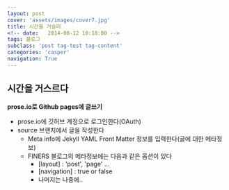 ```yaml
---
layout: post
cover: 'assets/images/cover7.jpg'
title: 시간을 거슬러
<!-- date:   2014-08-12 10:18:00 -->
tags: 블로그
subclass: 'post tag-test tag-content'
categories: 'casper'
navigation: True
---
```


시간을 거스르다
---

**prose.io로 Github pages에 글쓰기**

* prose.io에 깃허브 계정으로 로그인한다(OAuth)
* source 브랜치에서 글을 작성한다
	* Meta info에 Jekyll YAML Front Matter 정보를 입력한다(글에 대한 메타정보)
	* FINERS 블로그의 메타정보에는 다음과 같은 옵션이 있다
		* [layout] : 'post', 'page' ...
		* [navigation] : true or false
		* 나머지는 나중에..